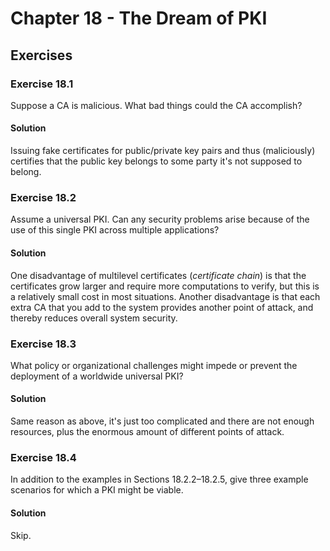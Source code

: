 # Chapter 18 - The Dream of PKI

## Exercises

### Exercise 18.1

Suppose a CA is malicious. What bad things could the CA accomplish?

#### Solution

Issuing fake certificates for public/private key pairs and thus (maliciously) certifies that the public key belongs to some party it's not supposed to belong.

### Exercise 18.2

Assume a universal PKI. Can any security problems arise because of the use of this single PKI across multiple applications?

#### Solution

One disadvantage of multilevel certificates (*certificate chain*) is that the certificates grow larger and require more computations to verify, but this is a relatively small cost in most situations. Another disadvantage is that each extra CA that you add to the system provides another point of attack, and thereby reduces overall system security.

### Exercise 18.3

What policy or organizational challenges might impede or prevent the deployment of a worldwide universal PKI?

#### Solution

Same reason as above, it's just too complicated and there are not enough resources, plus the enormous amount of different points of attack.

### Exercise 18.4

In addition to the examples in Sections 18.2.2–18.2.5, give three example scenarios for which a PKI might be viable.

#### Solution

Skip.
